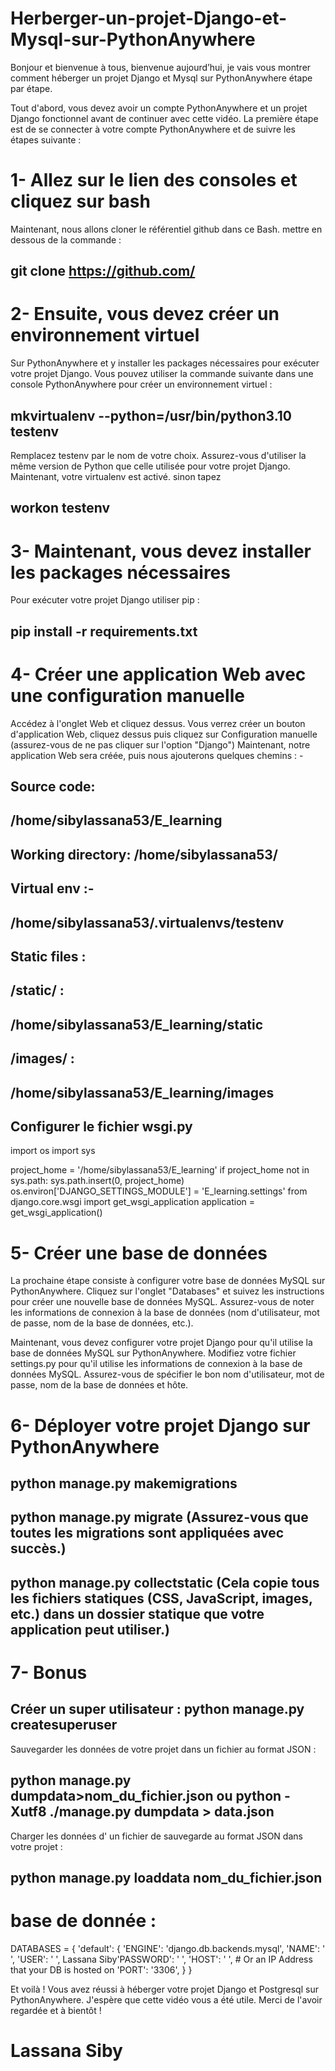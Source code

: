 # Herberger-un-projet-Django-et-Mysql-sur-PythonAnywhere

Bonjour et bienvenue à tous, bienvenue aujourd’hui, je vais vous montrer
comment héberger un projet Django et Mysql sur PythonAnywhere étape par
étape.

Tout d'abord, vous devez avoir un compte PythonAnywhere et un projet
Django fonctionnel avant de continuer avec cette vidéo.
La première étape est de se connecter à votre compte PythonAnywhere et de
suivre les étapes suivante :

# 1- Allez sur le lien des consoles et cliquez sur bash
Maintenant, nous allons cloner le référentiel github dans ce Bash. mettre en
dessous de la commande :
## git clone https://github.com/
# 2- Ensuite, vous devez créer un environnement virtuel
Sur PythonAnywhere et y installer les packages nécessaires pour exécuter
votre projet Django. Vous pouvez utiliser la commande suivante dans une
console PythonAnywhere pour créer un environnement virtuel :
## mkvirtualenv --python=/usr/bin/python3.10 testenv
Remplacez testenv par le nom de votre choix. Assurez-vous d'utiliser la
même version de Python que celle utilisée pour votre projet Django.
Maintenant, votre virtualenv est activé. sinon tapez
## workon testenv

# 3- Maintenant, vous devez installer les packages nécessaires
Pour exécuter votre projet Django utiliser pip :
## pip install -r requirements.txt

# 4- Créer une application Web avec une configuration manuelle
Accédez à l'onglet Web et cliquez dessus. Vous verrez créer un bouton
d'application Web, cliquez dessus
puis cliquez sur Configuration manuelle (assurez-vous de ne pas cliquer sur
l'option "Django")
Maintenant, notre application Web sera créée, puis nous ajouterons quelques
chemins : -
## Source code:
## /home/sibylassana53/E_learning
## Working directory: /home/sibylassana53/
## Virtual env :-
## /home/sibylassana53/.virtualenvs/testenv
## Static files :
## /static/ :
## /home/sibylassana53/E_learning/static
## /images/ :
## /home/sibylassana53/E_learning/images
## Configurer le fichier wsgi.py
import os
import sys

project_home = '/home/sibylassana53/E_learning'
if project_home not in sys.path:
    sys.path.insert(0, project_home)
os.environ['DJANGO_SETTINGS_MODULE'] = 'E_learning.settings'
from django.core.wsgi import get_wsgi_application
application = get_wsgi_application()


# 5- Créer une base de données
La prochaine étape consiste à configurer votre base de données MySQL sur
PythonAnywhere. Cliquez sur l'onglet "Databases" et suivez les instructions
pour créer une nouvelle base de données MySQL. Assurez-vous de noter les
informations de connexion à la base de données (nom d'utilisateur, mot de
passe, nom de la base de données, etc.).

Maintenant, vous devez configurer votre projet Django pour qu'il utilise la
base de données MySQL sur PythonAnywhere. Modifiez votre fichier
settings.py pour qu'il utilise les informations de connexion à la base de
données MySQL. Assurez-vous de spécifier le bon nom d'utilisateur, mot de
passe, nom de la base de données et hôte.

# 6- Déployer votre projet Django sur PythonAnywhere

## python manage.py makemigrations
## python manage.py migrate (Assurez-vous que toutes les migrations sont appliquées avec succès.)
## python manage.py collectstatic (Cela copie tous les fichiers statiques (CSS, JavaScript, images, etc.) dans un dossier statique que votre application peut utiliser.)

# 7- Bonus

## Créer un super utilisateur : python manage.py createsuperuser
Sauvegarder les données de votre projet dans un fichier
au format JSON :
## python manage.py dumpdata>nom_du_fichier.json ou python -Xutf8 ./manage.py dumpdata > data.json
Charger les données d' un fichier de sauvegarde au format JSON dans votre projet : 
## python manage.py loaddata nom_du_fichier.json
# base de donnée :
DATABASES =
{
'default': {
'ENGINE': 'django.db.backends.mysql',
'NAME': ' ',
'USER': ' ',
Lassana Siby'PASSWORD': ' ',
'HOST': ' ', # Or an IP Address that your DB is hosted on
'PORT': '3306',
}
}

Et voilà ! Vous avez réussi à héberger votre projet Django et Postgresql sur
PythonAnywhere. J'espère que cette vidéo vous a été utile. Merci de l'avoir
regardée et à bientôt !

# Lassana Siby
